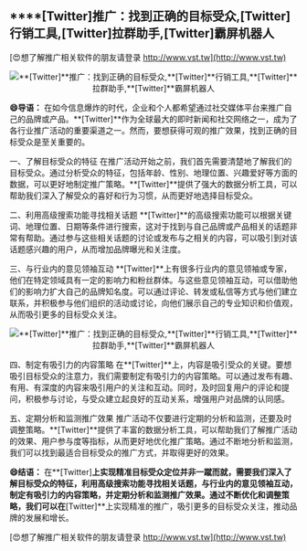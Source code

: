 ## ****[Twitter]**推广：找到正确的目标受众,**[Twitter]**行销工具,**[Twitter]**拉群助手,**[Twitter]**霸屏机器人**

[😍想了解推广相关软件的朋友请登录 http://www.vst.tw](http://www.vst.tw)

 <center><img src="https://vst.tw/MP4/tuiguang/png/2.png" alt="**[Twitter]**推广：找到正确的目标受众,**[Twitter]**行销工具,**[Twitter]**拉群助手,**[Twitter]**霸屏机器人"></center>

**😄导语：**
在如今信息爆炸的时代，企业和个人都希望通过社交媒体平台来推广自己的品牌或产品。**[Twitter]**作为全球最大的即时新闻和社交网络之一，成为了各行业推广活动的重要渠道之一。然而，要想获得可观的推广效果，找到正确的目标受众是至关重要的。

一、了解目标受众的特征
在推广活动开始之前，我们首先需要清楚地了解我们的目标受众。通过分析受众的特征，包括年龄、性别、地理位置、兴趣爱好等方面的数据，可以更好地制定推广策略。**[Twitter]**提供了强大的数据分析工具，可以帮助我们深入了解受众的喜好和行为习惯，从而更好地选择目标受众。

二、利用高级搜索功能寻找相关话题
**[Twitter]**的高级搜索功能可以根据关键词、地理位置、日期等条件进行搜索，这对于找到与自己品牌或产品相关的话题非常有帮助。通过参与这些相关话题的讨论或发布与之相关的内容，可以吸引到对该话题感兴趣的用户，从而增加品牌曝光和关注度。

三、与行业内的意见领袖互动
**[Twitter]**上有很多行业内的意见领袖或专家，他们在特定领域具有一定的影响力和粉丝群体。与这些意见领袖互动，可以借助他们的影响力扩大自己的品牌知名度。可以通过评论、转发或私信等方式与他们建立联系，并积极参与他们组织的活动或讨论，向他们展示自己的专业知识和价值观，从而吸引更多的目标受众关注。

 <center><img src="https://vst.tw/MP4/tuiguang/png/4.png" alt="**[Twitter]**推广：找到正确的目标受众,**[Twitter]**行销工具,**[Twitter]**拉群助手,**[Twitter]**霸屏机器人"></center>

四、制定有吸引力的内容策略
在**[Twitter]**上，内容是吸引受众的关键。要想吸引目标受众的注意力，我们需要制定有吸引力的内容策略。可以通过发布有趣、有用、有深度的内容来吸引用户的关注和互动。同时，及时回复用户的评论和提问，积极参与讨论，与受众建立起良好的互动关系，增强用户对品牌的认同感。

五、定期分析和监测推广效果
推广活动不仅要进行定期的分析和监测，还要及时调整策略。**[Twitter]**提供了丰富的数据分析工具，可以帮助我们了解推广活动的效果、用户参与度等指标，从而更好地优化推广策略。通过不断地分析和监测，我们可以找到最适合目标受众的推广方式，并取得更好的效果。

**😄结语：**
在**[Twitter]**上实现精准目标受众定位并非一蹴而就，需要我们深入了解目标受众的特征，利用高级搜索功能寻找相关话题，与行业内的意见领袖互动，制定有吸引力的内容策略，并定期分析和监测推广效果。通过不断优化和调整策略，我们可以在**[Twitter]**上实现精准的推广，吸引更多的目标受众关注，推动品牌的发展和增长。

[😍想了解推广相关软件的朋友请登录 http://www.vst.tw](http://www.vst.tw)



